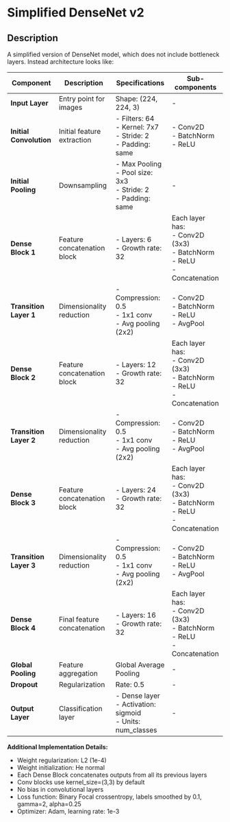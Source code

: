 # Simplified DenseNet v2

## Description

A simplified version of DenseNet model, which does not include bottleneck layers. Instead architecture
looks like:

| Component | Description | Specifications | Sub-components |
|-----------|-------------|----------------|----------------|
| **Input Layer** | Entry point for images | Shape: (224, 224, 3) | - |
| **Initial Convolution** | Initial feature extraction | - Filters: 64<br>- Kernel: 7x7<br>- Stride: 2<br>- Padding: same | - Conv2D<br>- BatchNorm<br>- ReLU |
| **Initial Pooling** | Downsampling | - Max Pooling<br>- Pool size: 3x3<br>- Stride: 2<br>- Padding: same | - |
| **Dense Block 1** | Feature concatenation block | - Layers: 6<br>- Growth rate: 32 | Each layer has:<br>- Conv2D (3x3)<br>- BatchNorm<br>- ReLU<br>- Concatenation |
| **Transition Layer 1** | Dimensionality reduction | - Compression: 0.5<br>- 1x1 conv<br>- Avg pooling (2x2) | - Conv2D<br>- BatchNorm<br>- ReLU<br>- AvgPool |
| **Dense Block 2** | Feature concatenation block | - Layers: 12<br>- Growth rate: 32 | Each layer has:<br>- Conv2D (3x3)<br>- BatchNorm<br>- ReLU<br>- Concatenation |
| **Transition Layer 2** | Dimensionality reduction | - Compression: 0.5<br>- 1x1 conv<br>- Avg pooling (2x2) | - Conv2D<br>- BatchNorm<br>- ReLU<br>- AvgPool |
| **Dense Block 3** | Feature concatenation block | - Layers: 24<br>- Growth rate: 32 | Each layer has:<br>- Conv2D (3x3)<br>- BatchNorm<br>- ReLU<br>- Concatenation |
| **Transition Layer 3** | Dimensionality reduction | - Compression: 0.5<br>- 1x1 conv<br>- Avg pooling (2x2) | - Conv2D<br>- BatchNorm<br>- ReLU<br>- AvgPool |
| **Dense Block 4** | Final feature concatenation | - Layers: 16<br>- Growth rate: 32 | Each layer has:<br>- Conv2D (3x3)<br>- BatchNorm<br>- ReLU<br>- Concatenation |
| **Global Pooling** | Feature aggregation | Global Average Pooling | - |
| **Dropout** | Regularization | Rate: 0.5 | - |
| **Output Layer** | Classification layer | - Dense layer<br>- Activation: sigmoid<br>- Units: num_classes | - |

**Additional Implementation Details:**
- Weight regularization: L2 (1e-4)
- Weight initialization: He normal
- Each Dense Block concatenates outputs from all its previous layers
- Conv blocks use kernel_size=(3,3) by default
- No bias in convolutional layers
- Loss function: Binary Focal crossentropy, labels smoothed by 0.1, gamma=2, alpha=0.25
- Optimizer: Adam, learning rate: 1e-3